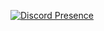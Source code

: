 [![Discord Presence](https://lanyard.cnrad.dev/api/768998589938270220?hideActivity=false?bg=#ff3b3b)](https://discord.com/users/768998589938270220)
